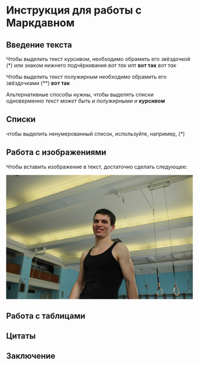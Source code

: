 # Инструкция для работы с Маркдавном

## Введение текста

Чтобы выделить текст курсивом, необходимо обрамить его звёздочкой (*) или знаком нижнего подчёркивания _вот так_ илт __вот так__  *вот так*

Чтобы выделить текст полужирным необходимо обрамить его звёздочками (**) **вот так**

Альтернативные способы нужны, чтобы выделять списки одноверменно
_текст может быть и полужирными и **курсивом**_
## Списки
чтобы выделить ненумерованный список, используйте, например, (*)

## Работа с изображениями

Чтобы вставить изображение в текст, достаточно сделать следующее:

![Привет, это Руслан!](yOE5inPaVkU.jpg)

## Работа с таблицами

## Цитаты

## Заключение